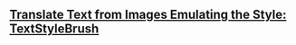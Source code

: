 ## [Translate Text from Images Emulating the Style: TextStyleBrush](https://pub.towardsai.net/translate-text-from-images-emulating-the-style-textstylebrush-1b73af3d0ac9)
